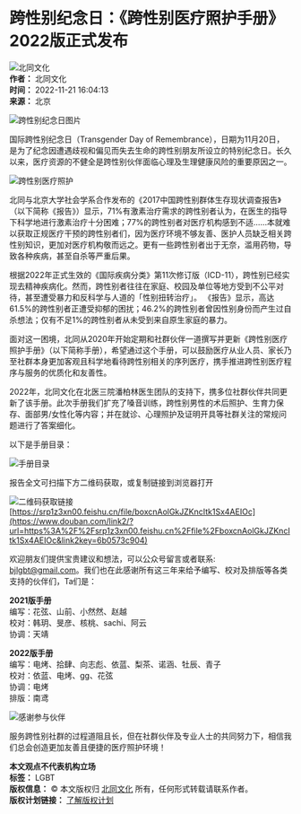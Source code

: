 # 跨性别纪念日：《跨性别医疗照护手册》2022版正式发布

![北同文化](https://img3.doubanio.com/icon/u22189974-7.jpg)  
**作者：** 北同文化  
**时间：** 2022-11-21 16:04:13  
**来源：** 北京  

![跨性别纪念日图片](https://img9.doubanio.com/view/note/l/public/p91743745.webp)  

国际跨性别纪念日（Transgender Day of Remembrance），日期为11月20日，是为了纪念因遭遇歧视和偏见而失去生命的跨性别朋友所设立的特别纪念日。长久以来，医疗资源的不健全是跨性别伙伴面临心理及生理健康风险的重要原因之一。

![跨性别医疗照护](https://img2.doubanio.com/view/note/l/public/p91743751.webp)  

北同与北京大学社会学系合作发布的《2017中国跨性别群体生存现状调查报告》（以下简称《报告》）显示，71%有激素治疗需求的跨性别者认为，在医生的指导下科学地进行激素治疗十分困难；77%的跨性别者对医疗机构感到不适……本就难以获取正规医疗干预的跨性别者们，因为医疗环境不够友善、医护人员缺乏相关跨性别知识，更加对医疗机构敬而远之。更有一些跨性别者出于无奈，滥用药物，导致各种疾病，甚至自杀等严重后果。

根据2022年正式生效的《国际疾病分类》第11次修订版（ICD-11），跨性别已经实现去精神疾病化。然而，跨性别者往往在家庭、校园及单位等地方受到不公平对待，甚至遭受暴力和反科学与人道的「性别扭转治疗」。 《报告》显示，高达61.5%的跨性别者正遭受抑郁的困扰；46.2%的跨性别者曾因性别身份而产生过自杀想法；仅有不足1%的跨性别者从未受到来自原生家庭的暴力。

面对这一困境，北同从2020年开始定期和社群伙伴一道撰写并更新《跨性别医疗照护手册》（以下简称手册），希望通过这个手册，可以鼓励医疗从业人员、家长乃至社群本身更加客观且科学地看待跨性别相关的序列医疗，携手推进跨性别医疗程序与服务的优质化和友善性。

2022年，北同文化在北医三院潘柏林医生团队的支持下，携多位社群伙伴共同更新了该手册。此次手册我们扩充了嗓音训练，跨性别男性的术后照护、生育力保存、面部男/女性化等内容；并在就诊、心理照护及证明开具等社群关注的常规问题进行了答案细化。

以下是手册目录：

![手册目录](https://img3.doubanio.com/view/note/l/public/p91743752.webp)  

报告全文可扫描下方二维码获取，或复制链接到浏览器打开  

![二维码获取链接](https://img9.doubanio.com/view/note/l/public/p91743756.webp)  
[https://srp1z3xn00.feishu.cn/file/boxcnAolGkJZKncItk1Sx4AEIOc](https://www.douban.com/link2/?url=https%3A%2F%2Fsrp1z3xn00.feishu.cn%2Ffile%2FboxcnAolGkJZKncItk1Sx4AEIOc&link2key=6b0573c904)

欢迎朋友们提供宝贵建议和想法，可以公众号留言或者联系: bjlgbt@gmail.com。我们也在此感谢所有这三年来给予编写、校对及排版等各类支持的伙伴们，Ta们是：

**2021版手册**  
编写：花弦、山前、小然然、赵越  
校对：韩玥、旻彦、核桃、sachi、阿云  
协调：天靖  

**2022版手册**  
编写：电烤、拾肆、向志彪、依蓝、梨茶、诺涵、牡辰、青子  
校对：依蓝、电烤、gg、花弦  
协调：电烤  
排版：南鸢  

![感谢参与伙伴](https://img3.doubanio.com/view/note/l/public/p91743757.webp)  

服务跨性别社群的过程道阻且长，但在社群伙伴及专业人士的共同努力下，相信我们总会创造更加友善且便捷的医疗照护环境！

**本文观点不代表机构立场**  
**标签：** LGBT  
**版权信息：** © 本文版权归 [北同文化](https://www.douban.com/people/bjlgbt/) 所有，任何形式转载请联系作者。  
**版权计划链接：** [了解版权计划](https://help.douban.com/diary?app=main#t2-qs)